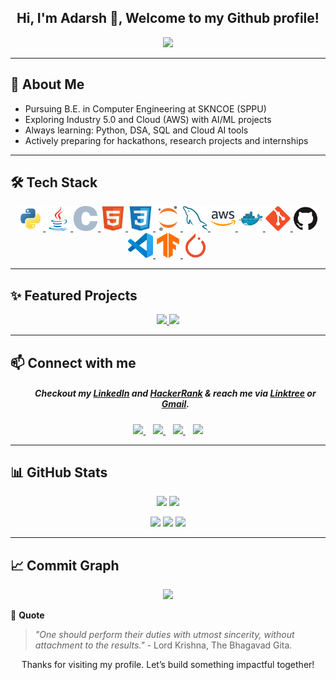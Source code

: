 <h2 align="center">Hi, I'm Adarsh 👋, Welcome to my Github profile!</h2>

<p align="center">
  <img src="https://readme-typing-svg.herokuapp.com?font=JetBrains+Mono&color=1E90FF&size=22&center=true&vCenter=true&width=600&lines=Compiling+dreams+into+reality...;Σ(knowledge+×+practice)+→+growth" />
</p>

---

## 🚀 About Me
<ul> 
<li> Pursuing B.E. in Computer Engineering at SKNCOE (SPPU)</li>
<li> Exploring Industry 5.0 and Cloud (AWS) with AI/ML projects</li>   
<li> Always learning: Python, DSA, SQL and Cloud AI tools</li>  
<li> Actively preparing for hackathons, research projects and internships</li> 
</ul>

---

## 🛠️ Tech Stack  

<p align="center">
  <a href="https://www.python.org" target="_blank" rel="noreferrer"> 
    <img src="https://raw.githubusercontent.com/devicons/devicon/master/icons/python/python-original.svg" alt="python" width="40" height="40"/> 
  </a>
  <a href="https://www.java.com" target="_blank" rel="noreferrer"> 
    <img src="https://raw.githubusercontent.com/devicons/devicon/master/icons/java/java-original.svg" alt="java" width="40" height="40"/> 
  </a>
  <a href="https://www.cprogramming.com/" target="_blank" rel="noreferrer"> 
    <img src="https://raw.githubusercontent.com/devicons/devicon/master/icons/c/c-original.svg" alt="c" width="40" height="40"/> 
  </a>
  <a href="https://www.w3.org/html/" target="_blank" rel="noreferrer"> 
    <img src="https://raw.githubusercontent.com/devicons/devicon/master/icons/html5/html5-original.svg" alt="html5" width="40" height="40"/> 
  </a>
  <a href="https://www.w3schools.com/css/" target="_blank" rel="noreferrer"> 
    <img src="https://raw.githubusercontent.com/devicons/devicon/master/icons/css3/css3-original.svg" alt="css3" width="40" height="40"/> 
  </a>
  <a href="https://jupyter.org/" target="_blank" rel="noreferrer"> 
    <img src="https://raw.githubusercontent.com/devicons/devicon/master/icons/jupyter/jupyter-original.svg" alt="jupyter" width="40" height="40"/> 
  </a>
  <a href="https://www.mysql.com/" target="_blank" rel="noreferrer"> 
    <img src="https://raw.githubusercontent.com/devicons/devicon/master/icons/mysql/mysql-original.svg" alt="mysql" width="40" height="40"/> 
  </a>
  <a href="https://aws.amazon.com" target="_blank" rel="noreferrer"> 
    <img src="https://raw.githubusercontent.com/devicons/devicon/master/icons/amazonwebservices/amazonwebservices-original.svg" alt="aws" width="40" height="40"/> 
  </a>
  <a href="https://www.docker.com/" target="_blank" rel="noreferrer"> 
    <img src="https://raw.githubusercontent.com/devicons/devicon/master/icons/docker/docker-original.svg" alt="docker" width="40" height="40"/> 
  </a>
  <a href="https://git-scm.com/" target="_blank" rel="noreferrer"> 
    <img src="https://raw.githubusercontent.com/devicons/devicon/master/icons/git/git-original.svg" alt="git" width="40" height="40"/> 
  </a>
  <a href="https://github.com/" target="_blank" rel="noreferrer"> 
    <img src="https://raw.githubusercontent.com/devicons/devicon/master/icons/github/github-original.svg" alt="github" width="40" height="40"/> 
  </a>
  <a href="https://code.visualstudio.com/" target="_blank" rel="noreferrer"> 
    <img src="https://raw.githubusercontent.com/devicons/devicon/master/icons/vscode/vscode-original.svg" alt="vscode" width="40" height="40"/> 
  </a>
  <a href="https://www.tensorflow.org" target="_blank" rel="noreferrer"> 
    <img src="https://raw.githubusercontent.com/devicons/devicon/master/icons/tensorflow/tensorflow-original.svg" alt="tensorflow" width="40" height="40"/> 
  </a>
  <a href="https://pytorch.org/" target="_blank" rel="noreferrer"> 
    <img src="https://raw.githubusercontent.com/devicons/devicon/master/icons/pytorch/pytorch-original.svg" alt="pytorch" width="40" height="40"/> 
  </a>
</p>

---

## ✨️ Featured Projects

<p align="center">
  <a href="https://github.com/AdarshZolekar/SMS-Spam-Detection">
    <img src="https://github-readme-stats.vercel.app/api/pin/?username=AdarshZolekar&repo=SMS-Spam-Detection&theme=transparent" />
  </a>
  <a href="https://github.com/AdarshZolekar/Smart-Food-Nutrition-Detector">
    <img src="https://github-readme-stats.vercel.app/api/pin/?username=AdarshZolekar&repo=Smart-Food-Nutrition-Detector&theme=transparent" />
  </a>
</p>

---

## 📫 Connect with me 
   
<h5 align="center">
   <ul>
  Checkout my <a href="https://www.linkedin.com/in/adarshzolekar">LinkedIn</a> and <a href="https://www.hackerrank.com/profile/adarshzolekar">HackerRank</a>
  & reach me via <a href="https://linktr.ee/AdarshZolekar">Linktree</a> or <a href="mailto:adarshzolekar90@gmail.com">Gmail</a>.
</ul>
</h5>
<p align="center">
  <a href="https://www.linkedin.com/in/adarshzolekar">
    <img src="https://img.shields.io/badge/LinkedIn-0A66C2?logo=linkedin&logoColor=white" />
  </a>
  &nbsp;&nbsp;
  <a href="https://linktr.ee/AdarshZolekar">
    <img src="https://img.shields.io/badge/Linktree-39E09B?logo=linktree&logoColor=white" />
  </a>
  &nbsp;&nbsp;
  <a href="https://www.hackerrank.com/profile/adarshzolekar">
    <img src="https://img.shields.io/badge/HackerRank-2EC866?logo=hackerrank&logoColor=white" />
  </a>
  &nbsp;&nbsp;
  <a href="mailto:adarshzolekar90@gmail.com">
    <img src="https://img.shields.io/badge/Gmail-EA4335?logo=gmail&logoColor=white" />
  </a>
</p>

---

## 📊 GitHub Stats  

<p align="center">
  <img src="https://github-readme-stats.vercel.app/api?username=AdarshZolekar&show_icons=true&rank_icon=github&theme=transparent" />
  <img src="https://github-readme-stats.vercel.app/api/top-langs/?username=AdarshZolekar&layout=compact&theme=transparent" />
</p>

<p align="center">
  <img src="https://img.shields.io/github/followers/AdarshZolekar?style=social" />
  <img src="https://img.shields.io/github/stars/AdarshZolekar?style=social" />
  <img src="https://komarev.com/ghpvc/?username=AdarshZolekar&color=brightgreen" />
</p>

---

## 📈 Commit Graph  

<p align="center">
  <img src="https://github-readme-activity-graph.vercel.app/graph?username=AdarshZolekar&theme=transparent&hide_border=true" />
</p>

💬 **Quote**
> *"One should perform their duties with utmost sincerity, without attachment to the results."* - Lord Krishna, The Bhagavad Gita.

<p align="center">
Thanks for visiting my profile. Let’s build something impactful together!
</p>
